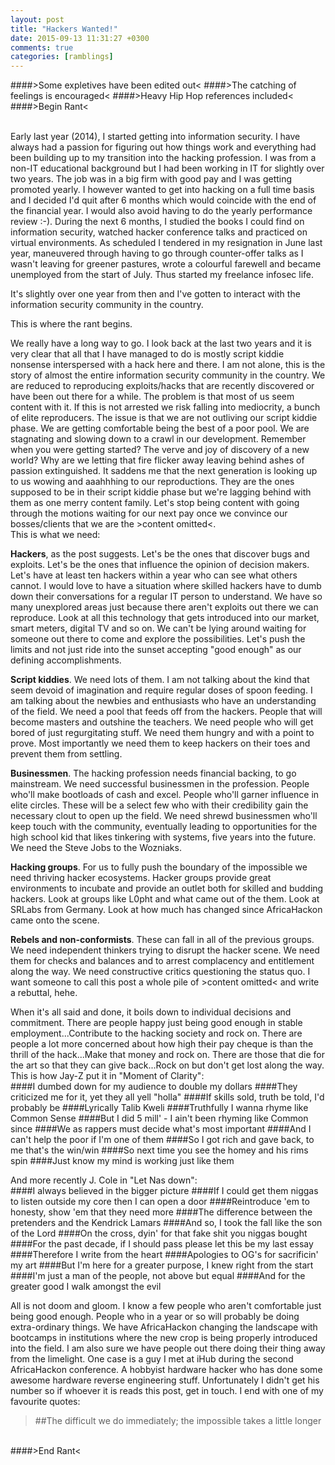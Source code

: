 ```yaml
---
layout: post
title: "Hackers Wanted!"
date: 2015-09-13 11:31:27 +0300
comments: true
categories: [ramblings]
---
```

####>Some expletives have been edited out<
####>The catching of feelings is encouraged<
####>Heavy Hip Hop references included<
&nbsp;  
####>Begin Rant<

<!--more-->

&nbsp;  
Early last year (2014), I started getting into information security. I have always had a passion for figuring out how things work and everything had been building up to my transition into the hacking profession. I was from a non-IT educational background but I had been working in IT for slightly over two years. The job was in a big firm with good pay and I was getting promoted yearly. I however wanted to get into hacking on a full time basis and I decided I'd quit after 6 months which would coincide with the end of the financial year. I would also avoid having to do the yearly performance review :-). During the next 6 months, I studied the books I could find on information security, watched hacker conference talks and practiced on virtual environments. As scheduled I tendered in my resignation in June last year, maneuvered through having to go through counter-offer talks as I wasn't leaving for greener pastures, wrote a colourful farewell and became unemployed from the start of July. Thus started my freelance infosec life.

It's slightly over one year from then and I've gotten to interact with the information security community in the country. 

This is where the rant begins.

We really have a long way to go. I look back at the last two years and it is very clear that all that I have managed to do is mostly script kiddie nonsense interspersed with a hack here and there. I am not alone, this is the story of almost the entire information security community in the country. We are reduced to reproducing exploits/hacks that are recently discovered or have been out there for a while. The problem is that most of us seem content with it. If this is not arrested we risk falling into mediocrity, a bunch of elite reproducers.
The issue is that we are not outliving our script kiddie phase. We are getting comfortable being the best of a poor pool. We are stagnating and slowing down to a crawl in our development. Remember when you were getting started? The verve and joy of discovery of a new world? Why are we letting that fire flicker away leaving behind ashes of passion extinguished. 
It saddens me that the next generation is looking up to us wowing and aaahhhing to our reproductions. They are the ones supposed to be in their script kiddie phase but we're lagging behind with them as one merry content family. Let's stop being content with going through the motions waiting for our next pay once we convince our bosses/clients that we are the >content omitted<. 
&nbsp;  
This is what we need:

**Hackers**, as the post suggests. Let's be the ones that discover bugs and exploits. Let's be the ones that influence the opinion of decision makers. Let's have at least ten hackers within a year who can see what others cannot. I would love to have a situation where skilled hackers have to dumb down their conversations for a regular IT person to understand. We have so many unexplored areas just because there aren't exploits out there we can reproduce. Look at all this technology that gets introduced into our market, smart meters, digital TV and so on. We can't be lying around waiting for someone out there to come and explore the possibilities. Let's push the limits and not just ride into the sunset accepting "good enough" as our defining accomplishments.

**Script kiddies**. We need lots of them. I am not talking about the kind that seem devoid of imagination and require regular doses of spoon feeding. I am talking about the newbies and enthusiasts who have an understanding of the field. We need a pool that feeds off from the hackers. People that will become masters and outshine the teachers. We need people who  will get bored of just regurgitating stuff. We need them hungry and with a point to prove. Most importantly we need them to keep hackers on their toes and prevent them from settling. 

**Businessmen**. The hacking profession needs financial backing, to go mainstream. We need successful businessmen in the profession. People who'll make bootloads of cash and excel. People who'll garner influence in elite circles. These will be a select few who with their credibility gain the necessary clout to open up the field. We need shrewd businessmen who'll keep touch with the community, eventually leading to opportunities for the high school kid that likes tinkering with systems, five years into the future. We need the Steve Jobs to the Wozniaks.

**Hacking groups**. For us to fully push the boundary of the impossible we need thriving hacker ecosystems. Hacker groups provide great environments to incubate and provide an outlet both for skilled and budding hackers. Look at groups like L0pht and what came out of the them. Look at SRLabs from Germany. Look at how much has changed since AfricaHackon came onto the scene.

**Rebels and non-conformists**. These can fall in all of the previous groups. We need independent thinkers trying to disrupt the hacker scene. We need them for checks and balances and to arrest complacency and entitlement along the way. We need constructive critics questioning the status quo. I want someone to call this post a whole pile of >content omitted< and write a rebuttal, hehe.

When it's all said and done, it boils down to individual decisions and commitment. 
There are people happy just being good enough in stable employment...Contribute to the hacking society and rock on. 
There are people a lot more concerned about how high their pay cheque is than the thrill of the hack...Make that money and rock on.
There are those that die for the art so that they can give back...Rock on but don't get lost along the way. This is how Jay-Z put it in "Moment of Clarity":
&nbsp;  
####I dumbed down for my audience to double my dollars
####They criticized me for it, yet they all yell "holla"
####If skills sold, truth be told, I'd probably be
####Lyrically Talib Kweli
####Truthfully I wanna rhyme like Common Sense
####But I did 5 mill' - I ain't been rhyming like Common since
####We as rappers must decide what's most important
####And I can't help the poor if I'm one of them
####So I got rich and gave back, to me that's the win/win
####So next time you see the homey and his rims spin
####Just know my mind is working just like them

And more recently J. Cole in "Let Nas down":
&nbsp;  
####I always believed in the bigger picture
####If I could get them niggas to listen outside my core then I can open a door
####Reintroduce 'em to honesty, show 'em that they need more
####The difference between the pretenders and the Kendrick Lamars
####And so, I took the fall like the son of the Lord
####On the cross, dyin' for that fake shit you niggas bought
####For the past decade, if I should pass please let this be my last essay
####Therefore I write from the heart
####Apologies to OG's for sacrificin' my art
####But I'm here for a greater purpose, I knew right from the start
####I'm just a man of the people, not above but equal
####And for the greater good I walk amongst the evil

All is not doom and gloom. I know a few people who aren't comfortable just being good enough. People who in a year or so will probably be doing extra-ordinary things. 
We have AfricaHackon changing the landscape with bootcamps in institutions where the new crop is being properly introduced into the field.
I am also sure we have people out there doing their thing away from the limelight. One case is a guy I met at iHub during the second AfricaHackon conference. A hobbyist hardware hacker who has done some awesome hardware reverse engineering stuff. Unfortunately I didn't get his number so if whoever it is reads this post, get in touch.
I end with one of my favourite quotes:
>##The difficult we do immediately; the impossible takes a little longer

&nbsp;  
####>End Rant<